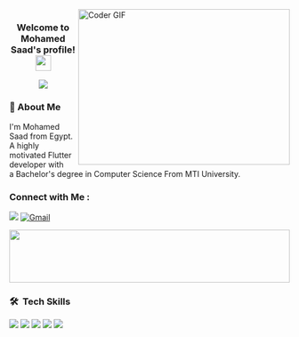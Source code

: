 <img align="right" src="https://media.giphy.com/media/SWoSkN6DxTszqIKEqv/giphy.gif" alt="Coder GIF" width="380" height="280">
<h3 align="center">
  Welcome to Mohamed Saad's profile!
  <img src="https://media.giphy.com/media/hvRJCLFzcasrR4ia7z/giphy.gif" width="28">
</h3>

<!-- Typing SVG by DenverCoder1 - https://github.com/DenverCoder1/readme-typing-svg -->
<p align="center">
  <a href="https://github.com/DenverCoder1/readme-typing-svg"><img src="https://readme-typing-svg.herokuapp.com/?lines=Flutter%20Developer;Always%20learning%20new%20things&font=Fira%20Code&center=true&width=440&height=45&color=f75c7e&vCenter=true&size=22"></a>
</p> 
<h3>🚀 About Me</h3> 

I'm Mohamed Saad from Egypt. A highly motivated Flutter developer with <br/>a Bachelor's degree in Computer Science From MTI University.

### Connect with Me :

<a href="https://www.linkedin.com/in/mohamed-saad-a9426131b/" target="_blank"><img src="https://img.shields.io/badge/Mohamed%20Saad-0077B5?style=for-the-badge&logo=Linkedin&logoColor=white"/></a>
[![Gmail](https://img.shields.io/badge/Gmail-D14836?style=for-the-badge&logo=gmail&logoColor=white&link=mailto:mohamedsaad0228@gmail.com)](mailto:mohamedsaad0228@gmail.com)

<img src="https://github.com/Govindv7555/Govindv7555/blob/main/49e76e0596857673c5c80c85b84394c1.gif" width=100% height=95px>

### 🛠 &nbsp;Tech Skills
<p align="left">  
<a >
 <img  src="https://readme-components.vercel.app/api?component=logo&fill=black&logo=flutter&animation=spin&svgfill=15d8fe">  
 </a>
  <a >
 <img  src="https://readme-components.vercel.app/api?component=logo&fill=black&logo=dart&animation=spin&svgfill=15d8fe">  
 </a>
  <a >
 <img  src="https://readme-components.vercel.app/api?component=logo&fill=black&logo=firebase&animation=spin&svgfill=15d8fe">  
 </a>
  <img  src="https://readme-components.vercel.app/api?component=logo&fill=black&logo=Git&animation=spin&svgfill=15d8fe">  
 </a>
  <img  src="https://readme-components.vercel.app/api?component=logo&fill=black&logo=GitHub&animation=spin&svgfill=15d8fe">  
 </a>
